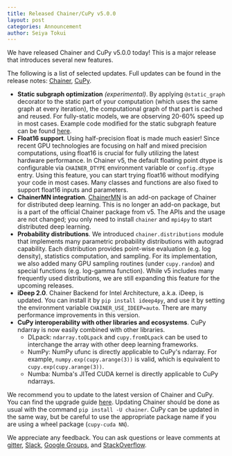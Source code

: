 ```yaml
---
title: Released Chainer/CuPy v5.0.0
layout: post
categories: Announcement
author: Seiya Tokui
---
```


We have released Chainer and CuPy v5.0.0 today!
This is a major release that introduces several new features.

The following is a list of selected updates. Full updates can be found in the release notes: [Chainer](https://github.com/chainer/chainer/releases/tags/v5.0.0), [CuPy](https://github.com/cupy/cupy/releases/tag/v5.0.0).

- **Static subgraph optimization** *(experimental)*.
  By applying `@static_graph` decorator to the static part of your computation (which uses the same graph at every iteration), the computational graph of that part is cached and reused.
  For fully-static models, we are observing 20-60% speed up in most cases.
  Example code modified for the static subgraph feature can be found [here](https://github.com/chainer/chainer/tree/v5/examples/static_graph_optimizations).
- **Float16 support**.
  Using half-precision float is made much easier!
  Since recent GPU technologies are focusing on half and mixed precision computations, using float16 is crucial for fully utilizing the latest hardware performance.
  In Chainer v5, the default floating point dtype is configurable via `CHAINER_DTYPE` environment variable or `config.dtype` entry.
  Using this feature, you can start trying float16 without modifying your code in most cases.
  Many classes and functions are also fixed to support float16 inputs and parameters.
- **ChainerMN integration**.
  [ChainerMN](https://github.com/chainer/chainermn) is an add-on package of Chainer for distributed deep learning.
  This is no longer an add-on package, but is a part of the official Chainer package from v5.
  The APIs and the usage are not changed; you only need to install `chainer` and `mpi4py` to start distributed deep learning.
- **Probability distributions**.
  We introduced `chainer.distributions` module that implements many parametric probability distributions with autograd capability.
  Each distribution provides point-wise evaluation (e.g. log density), statistics computation, and sampling.
  For its implementation, we also added many GPU sampling routines (under `cupy.random`) and special functions (e.g. log-gamma function).
  While v5 includes many frequently used distributions, we are still expanding this feature for the upcoming releases.
- **iDeep 2.0**.
  Chainer Backend for Intel Architecture, a.k.a. iDeep, is updated.
  You can install it by `pip install ideep4py`, and use it by setting the environment variable `CHAINER_USE_IDEEP=auto`.
  There are many performance improvements in this version.
- **CuPy interoperability with other libraries and ecosystems**.
  CuPy ndarray is now easily combined with other libraries.
  - DLpack: `ndarray.toDLpack` and `cupy.fromDLpack` can be used to interchange the array with other deep learning frameworks.
  - NumPy: NumPy ufunc is directly applicable to CuPy's ndarray. For example, `numpy.exp(cupy.arange(3))` is valid, which is equivalent to `cupy.exp(cupy.arange(3))`.
  - Numba: Numba's JITed CUDA kernel is directly applicable to CuPy ndarrays.

We recommend you to update to the latest version of Chainer and CuPy.
You can find the upgrade guide [here](https://docs.chainer.org/en/latest/upgrade.html).
Updating Chainer should be done as usual with the command `pip install -U chainer`.
CuPy can be updated in the same way, but be careful to use the appropriate package name if you are using a wheel package (`cupy-cuda
NN`).

We appreciate any feedback.
You can ask questions or leave comments at [gitter](https://gitter.im/chainer), [Slack](https://bit.ly/join-chainer-slack), [Google Groups](https://groups.google.com/forum/#!forum/chainer), and [StackOverflow](https://stackoverflow.com/questions/tagged/chainer).
